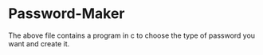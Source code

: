 # Password-Maker
The above file contains a program in c to choose the type of password you want and create it.
